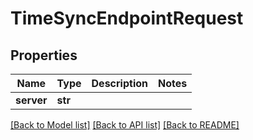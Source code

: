 # TimeSyncEndpointRequest


## Properties
Name | Type | Description | Notes
------------ | ------------- | ------------- | -------------
**server** | **str** |  | 

[[Back to Model list]](../#documentation-for-models) [[Back to API list]](../#documentation-for-api-endpoints) [[Back to README]](../)


